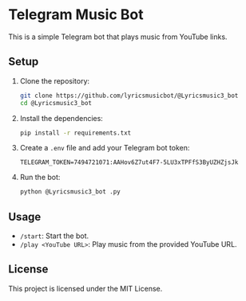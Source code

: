 # Telegram Music Bot

This is a simple Telegram bot that plays music from YouTube links. 

## Setup

1. Clone the repository:

    ```bash
    git clone https://github.com/lyricsmusicbot/@Lyricsmusic3_bot
    cd @Lyricsmusic3_bot
    ```

2. Install the dependencies:

    ```bash
    pip install -r requirements.txt
    ```

3. Create a `.env` file and add your Telegram bot token:

    ```plaintext
    TELEGRAM_TOKEN=7494721071:AAHov6Z7ut4F7-5LU3xTPFfS3ByUZHZjsJk
    ```

4. Run the bot:

    ```bash
    python @Lyricsmusic3_bot .py
    ```

## Usage

- `/start`: Start the bot.
- `/play <YouTube URL>`: Play music from the provided YouTube URL.

## License

This project is licensed under the MIT License.

